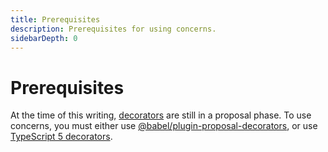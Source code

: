 ```yaml
---
title: Prerequisites 
description: Prerequisites for using concerns.
sidebarDepth: 0
---
```


# Prerequisites

At the time of this writing, [decorators](https://github.com/tc39/proposal-decorators) are still in a proposal phase.
To use concerns, you must either use [@babel/plugin-proposal-decorators](https://babeljs.io/docs/babel-plugin-proposal-decorators), or use [TypeScript 5 decorators](https://www.typescriptlang.org/docs/handbook/release-notes/typescript-5-0.html#decorators).